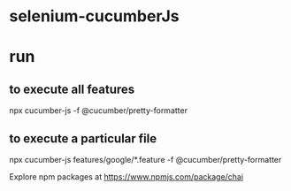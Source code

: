# selenium-cucumberJs

# run
## to execute all features
npx cucumber-js -f @cucumber/pretty-formatter

## to execute a particular file
npx cucumber-js features/google/*.feature -f @cucumber/pretty-formatter

Explore npm packages at https://www.npmjs.com/package/chai